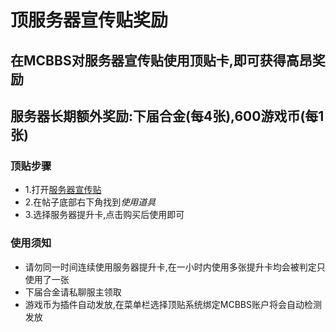 # 顶服务器宣传贴奖励
## 在MCBBS对服务器宣传贴使用顶贴卡,即可获得高昂奖励
## 服务器长期额外奖励:下届合金(每4张),600游戏币(每1张)
### 顶贴步骤
* 1.打开[服务器宣传贴](https://www.mcbbs.net/thread-1057096-1-1.html)
* 2.在帖子底部右下角找到*使用道具*
* 3.选择服务器提升卡,点击购买后使用即可
### 使用须知
* 请勿同一时间连续使用服务器提升卡,在一小时内使用多张提升卡均会被判定只使用了一张
* 下届合金请私聊服主领取
* 游戏币为插件自动发放,在菜单栏选择顶贴系统绑定MCBBS账户将会自动检测发放
